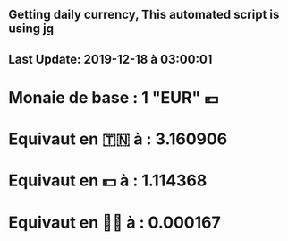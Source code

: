 ## Getting daily currency, This automated script is using [jq](https://stedolan.github.io/jq/)
## Last Update:  2019-12-18 à 03:00:01
 # Monaie de base : 1 "EUR" 💶 
 # Equivaut en 🇹🇳 à :  3.160906 
 # Equivaut en 💵 à : 1.114368
 # Equivaut en 🐱‍💻 à :  0.000167
